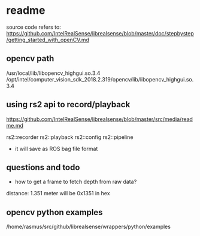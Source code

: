# readme

source code refers to:
https://github.com/IntelRealSense/librealsense/blob/master/doc/stepbystep/getting_started_with_openCV.md


## opencv path

/usr/local/lib/libopencv_highgui.so.3.4
/opt/intel/computer_vision_sdk_2018.2.319/opencv/lib/libopencv_highgui.so.3.4

## using rs2 api to record/playback

https://github.com/IntelRealSense/librealsense/blob/master/src/media/readme.md

rs2::recorder
rs2::playback
rs2::config
rs2::pipeline

* it will save as ROS bag file format

## questions and todo

* how to get a frame to fetch depth from raw data?

distance: 1.351 meter will be 0x1351 in hex

## opencv python examples
/home/rasmus/src/github/librealsense/wrappers/python/examples
